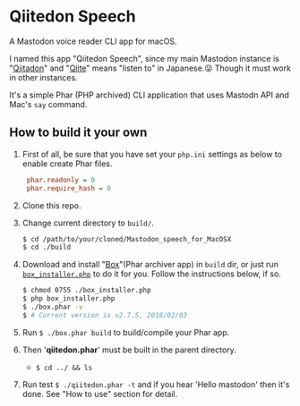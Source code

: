 # Qiitedon Speech

A Mastodon voice reader CLI app for macOS.

I named this app "Qiitedon Speech", since my main Mastodon instance is "[Qiitadon](https://qiitadon.com/)" and "[Qiite](https://en.wiktionary.org/wiki/%E8%81%9E%E3%81%8F#Japanese)" means "listen to" in Japanese.:stuck_out_tongue_winking_eye:  Though it must work in other instances.

It's a simple Phar (PHP archived) CLI application that uses Mastodn API and Mac's `say` command.



## How to build it your own

1. First of all, be sure that you have set your `php.ini` settings as below to enable create Phar files.

   ```php.ini
    phar.readonly = 0
    phar.require_hash = 0
    ```

1. Clone this repo.

1. Change current directory to `build/`.

    ```bash
    $ cd /path/to/your/cloned/Mastodon_speech_for_MacOSX
    $ cd ./build
    ```

1. Download and install "[Box](https://box-project.github.io/box2/)"(Phar archiver app) in `build` dir, or just run [`box_installer.php`](https://github.com/KEINOS/Mastodon_speech_for_MacOSX/blob/master/build/box_installer.php) to do it for you. Follow the instructions below, if so.

    ```bash
    $ chmod 0755 ./box_installer.php
    $ php box_installer.php
    $ ./box.phar -v
    $ # Current version is v2.7.5, 2018/02/03
    ```

1. Run `$ ./box.phar build` to build/compile your Phar app.

1. Then '**qiitedon.phar**' must be built in the parent directory.

    - `$ cd ../ && ls`

1. Run test `$ ./qiitedon.phar -t` and if you hear 'Hello mastodon' then it's done. See "How to use" section for detail.